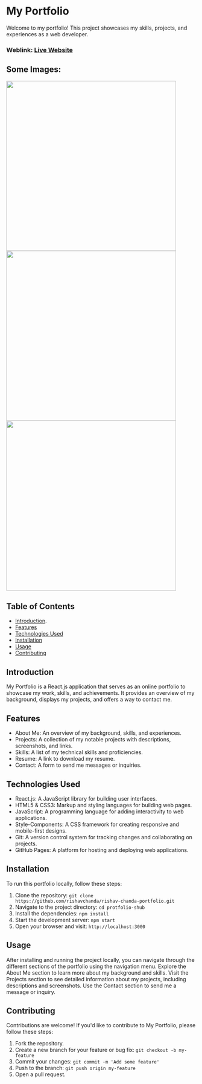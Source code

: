 # My Portfolio
Welcome to my portfolio! This project showcases my skills, projects, and experiences as a web developer.

### Weblink: [Live Website](protfolio-shub.netlify.app)
## Some Images:
<img width="450px;" src="(https://github.com/shubpreetkour/Protfolio/assets/172921349/56854672-5f57-4121-bbe9-35a0dc4ca300)"/>
<img width="450px;" src="(https://github.com/shubpreetkour/Protfolio/assets/172921349/d5d26744-1114-4a83-9a03-52270cde3937)"/>
<img width="450px;" src="](https://github.com/shubpreetkour/Protfolio/assets/172921349/a27fbd96-4d70-4e99-90f2-be18a6f8c835)"/>

## Table of Contents
- [Introduction](#introduction).
- [Features](#features)
- [Technologies Used](#technologies-used)
- [Installation](#installation)
- [Usage](#usage)
- [Contributing](#contributing)


## Introduction
My Portfolio is a React.js application that serves as an online portfolio to showcase my work, skills, and achievements. It provides an overview of my background, displays my projects, and offers a way to contact me.

## Features
- About Me: An overview of my background, skills, and experiences.
- Projects: A collection of my notable projects with descriptions, screenshots, and links.
- Skills: A list of my technical skills and proficiencies.
- Resume: A link to download my resume.
- Contact: A form to send me messages or inquiries.

## Technologies Used
- React.js: A JavaScript library for building user interfaces.
- HTML5 & CSS3: Markup and styling languages for building web pages.
- JavaScript: A programming language for adding interactivity to web applications.
- Style-Components: A CSS framework for creating responsive and mobile-first designs.
- Git: A version control system for tracking changes and collaborating on projects.
- GitHub Pages: A platform for hosting and deploying web applications.

## Installation
To run this portfolio locally, follow these steps:

1. Clone the repository: `git clone https://github.com/rishavchanda/rishav-chanda-portfolio.git`
2. Navigate to the project directory: `cd protfolio-shub`
3. Install the dependencies: `npm install`
4. Start the development server: `npm start`
5. Open your browser and visit: `http://localhost:3000`

## Usage
After installing and running the project locally, you can navigate through the different sections of the portfolio using the navigation menu. Explore the About Me section to learn more about my background and skills. Visit the Projects section to see detailed information about my projects, including descriptions and screenshots. Use the Contact section to send me a message or inquiry.

## Contributing
Contributions are welcome! If you'd like to contribute to My Portfolio, please follow these steps:

1. Fork the repository.
2. Create a new branch for your feature or bug fix: `git checkout -b my-feature`
3. Commit your changes: `git commit -m 'Add some feature'`
4. Push to the branch: `git push origin my-feature`
5. Open a pull request.


